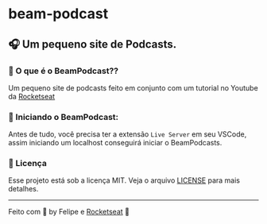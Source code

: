 # beam-podcast
## 🎧 Um pequeno site de Podcasts.

### 🤔 O que é o BeamPodcast??

Um pequeno site de podcasts feito em conjunto com um tutorial no Youtube da [Rocketseat](https://youtube.com/rocketseat)

### 🎉 Iniciando o BeamPodcast:

Antes de tudo, você precisa ter a extensão `Live Server` em seu VSCode, assim iniciando um localhost conseguirá iniciar o BeamPodcasts.

### 📝 Licença
Esse projeto está sob a licença MIT. Veja o arquivo [LICENSE](LICENSE.md) para mais detalhes.

---

Feito com 💖 by Felipe e [Rocketseat](https://youtube.com/rocketseat) 🦦
